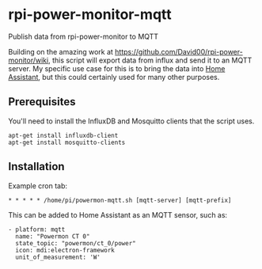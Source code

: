 # rpi-power-monitor-mqtt
Publish data from rpi-power-monitor to MQTT

Building on the amazing work at https://github.com/David00/rpi-power-monitor/wiki, this script will export data from influx and send it to an MQTT server. My specific use case for this is to bring the data into [Home Assistant](https://www.home-assistant.io/), but this could certainly used for many other purposes.

## Prerequisites

You'll need to install the InfluxDB and Mosquitto clients that the script uses.


```
apt-get install influxdb-client
apt-get install mosquitto-clients
```

## Installation

Example cron tab:

```
* * * * * /home/pi/powermon-mqtt.sh [mqtt-server] [mqtt-prefix]
```

This can be added to Home Assistant as an MQTT sensor, such as:

```
- platform: mqtt
  name: "Powermon CT 0"
  state_topic: "powermon/ct_0/power"
  icon: mdi:electron-framework
  unit_of_measurement: 'W'
```
